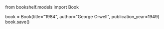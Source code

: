 from bookshelf.models import Book

book = Book(title="1984", author="George Orwell", publication_year=1949)
book.save()
